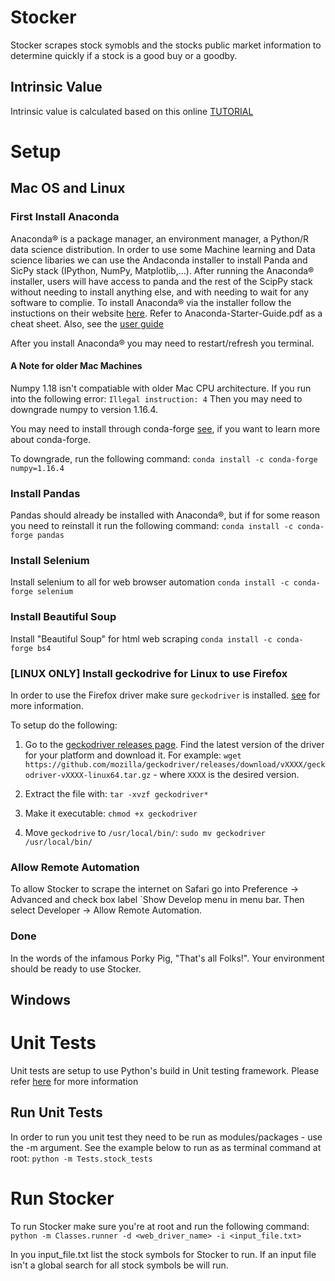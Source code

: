# Stocker
Stocker scrapes stock symobls and the stocks public market information to determine quickly if a stock is a good buy or a goodby.

## Intrinsic Value
Intrinsic value is calculated based on this online [TUTORIAL](http://web.archive.org/web/20191030205524/https://medium.com/popularengineering/how-to-calculate-the-intrinsic-value-of-stocks-like-warren-buffett-f9b97e3738ba)


# Setup

## Mac OS and Linux

### First Install Anaconda
Anaconda® is a package manager, an environment manager, a Python/R data science distribution.  In order to use some Machine learning and Data science libaries we can use the Andaconda installer to install Panda and SicPy stack (IPython, NumPy, Matplotlib,...).  After running the Anaconda® installer, users will have access to panda and the rest of the ScipPy stack without needing to install anything else, and with needing to wait for any software to complie. To install Anaconda® via the installer follow the instuctions on their website [here](https://docs.continuum.io/anaconda/install/mac-os/#). Refer to Anaconda-Starter-Guide.pdf as a cheat sheet.  Also, see the [user guide](https://docs.anaconda.com/anaconda/user-guide/)

After you install Anaconda® you may need to restart/refresh you terminal.

#### A Note for older Mac Machines
Numpy 1.18 isn't compatiable with older Mac CPU architecture. If you run into the following error: 
`Illegal instruction: 4`
Then you may need to downgrade numpy to version 1.16.4.

You may need to install through conda-forge [see](https://conda-forge.org), if you want to learn more about conda-forge.

To downgrade, run the following command:
`conda install -c conda-forge numpy=1.16.4`

### Install Pandas
Pandas should already be installed with Anaconda®, but if for some reason you need to reinstall it run the following command:
`conda install -c conda-forge pandas`

### Install Selenium
Install selenium to all for web browser automation
`conda install -c conda-forge selenium`

### Install Beautiful Soup
Install "Beautiful Soup" for html web scraping
`conda install -c conda-forge bs4`

### [LINUX ONLY] Install geckodrive for Linux to use Firefox
In order to use the Firefox driver make sure `geckodriver` is installed. [see](https://github.com/mozilla/geckodriver) for more information. 

To setup do the following:
1. Go to the [geckodriver releases page](https://github.com/mozilla/geckodriver/releases). Find the latest version of the driver for your platform and download it. For example:
`wget https://github.com/mozilla/geckodriver/releases/download/vXXXX/geckodriver-vXXXX-linux64.tar.gz` - where `XXXX` is the desired version.

2. Extract the file with:
`tar -xvzf geckodriver*`

3. Make it executable:
`chmod +x geckodriver`

4. Move `geckodrive` to `/usr/local/bin/`:
`sudo mv geckodriver /usr/local/bin/`

### Allow Remote Automation
To allow Stocker to scrape the internet on Safari go into Preference -> Advanced and check box label `Show Develop menu in menu bar.  Then select Developer -> Allow Remote Automation.

### Done
In the words of the infamous Porky Pig, "That's all Folks!".  Your environment should be ready to use Stocker.

## Windows

# Unit Tests
Unit tests are setup to use Python's build in Unit testing framework.  Please refer [here](https://docs.python.org/2/library/unittest.html) for more information

## Run Unit Tests
In order to run you unit test they need to be run as modules/packages - use the -m argument.  See the example below to run as as terminal command at root:
`python -m Tests.stock_tests`

# Run Stocker
To run Stocker make sure you're at root and run the following command:
`python -m Classes.runner -d <web_driver_name> -i <input_file.txt>` 

In you input_file.txt list the stock symbols for Stocker to run.  If an input file isn't a global search for all stock symbols be will run.
